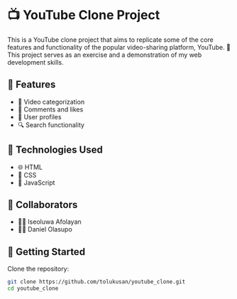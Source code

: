 # 📺 YouTube Clone Project

This is a YouTube clone project that aims to replicate some of the core features and functionality of the popular video-sharing platform, YouTube. 🚀 This project serves as an exercise and a demonstration of my web development skills.

## 🚀 Features

- 🎥 Video categorization
- 💬 Comments and likes
- 👤 User profiles
- 🔍 Search functionality

## 🔧 Technologies Used

- 🌐 HTML
- 🎨 CSS
- 🚀 JavaScript

## 👥 Collaborators

- 👨‍💻 Iseoluwa Afolayan
- 👨‍💻 Daniel Olasupo

## 🚀 Getting Started

Clone the repository:

```bash
git clone https://github.com/tolukusan/youtube_clone.git
cd youtube_clone
```
